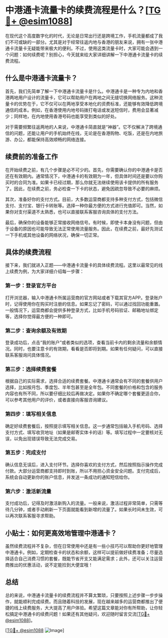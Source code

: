 # 中港通卡流量卡的续费流程是什么？[[TG💪+ @esim1088](https://t.me/s/esim1088)]

在现代这个高度数字化的时代，无论是日常出行还是跨境工作，手机流量都成了我们不可或缺的一部分。尤其是对于经常往返内地与香港的朋友来说，拥有一张中港通卡流量卡无疑能带来极大的便利。不过，使用这类流量卡时，大家可能会遇到一个问题：如何续费呢？别担心，今天就来给大家详细讲解一下中港通卡流量卡的续费流程。

## 什么是中港通卡流量卡？

首先，我们先简单了解一下中港通卡流量卡是什么。中港通卡是一种专为内地和香港两地用户设计的流量卡，它可以帮助用户在两地之间无缝切换网络服务。这种流量卡的优势在于，它不仅可以在两地享受本地化的资费标准，还能够有效降低跨境通信的成本。例如，在香港使用内地号码拨打电话或发送短信时，费用会显著减少；同样地，在内地使用香港号码也能享受到类似的好处。

对于需要频繁往返两地的人来说，中港通卡简直就是“神器”。它不仅解决了跨境通信的问题，还能让用户的手机始终在线，无论是在香港购物、吃饭，还是在内地旅游、办公，都能保持高效顺畅的网络连接。

## 续费前的准备工作

在开始续费之前，有几个步骤是必不可少的。首先，你需要确认你的中港通卡是否还在有效期内。通常情况下，中港通卡的有效期为一年，但具体时间还是要以你购买时的合同为准。如果卡已经过期，那么你就无法继续使用该卡提供的所有服务了。因此，在续费之前，务必检查一下卡的状态，避免因疏忽导致不必要的麻烦。

其次，准备好你的支付方式。目前，大多数运营商都支持多种支付方式，包括微信支付、支付宝、银行卡转账等。选择一种你最方便的方式进行充值即可。当然，如果你对支付渠道不太熟悉，也可以直接联系客服咨询具体的支付方法。

最后，确保你的设备能够正常接收网络信号。有时候，即使卡本身没有问题，但由于设备的原因也可能导致无法正常使用流量服务。因此，在续费之前，最好先测试一下手机或其他设备的网络状况，确保一切正常。

## 具体的续费流程

接下来，我们就进入正题——中港通卡流量卡的具体续费流程。这里以最常见的线上续费为例，为大家详细介绍每一步骤：

### 第一步：登录官方平台

打开浏览器，输入中港通卡所属运营商的官方网站或者下载其官方APP。登录账户时，记得使用你在购买时注册的信息。如果忘记了密码，可以通过找回功能重置。一般情况下，运营商都会提供多种登录方式，比如手机号码验证、邮箱地址绑定等，选择你觉得最方便的一种即可。

### 第二步：查询余额及有效期

登录成功后，点击“我的账户”或者类似的选项，查看当前卡内的剩余流量和余额情况。同时，也要注意卡的有效期，看看是否即将到期。如果有任何疑问，可以直接联系客服询问具体情况。

### 第三步：选择续费套餐

根据自己的实际需求，选择合适的续费套餐。中港通卡通常会有不同的套餐供用户选择，比如按月包、季度包、半年包甚至是全年包。不同套餐的价格和包含的服务内容也有所不同，所以要仔细比较后再做决定。如果你不确定哪个套餐更适合你，可以参考其他用户的评价，或者直接向客服咨询建议。

### 第四步：填写相关信息

确定好续费套餐后，按照提示填写相关信息。这一步通常包括输入手机号码、选择支付方式、填写收货地址（如果是邮寄实体卡的话）等。填写过程中一定要核对无误，以免出现错误导致无法完成交易。

### 第五步：完成支付

确认信息无误后，进入支付环节。选择你喜欢的支付方式，然后按照指示操作完成付款。大部分运营商都支持即时到账，所以不用担心资金安全问题。支付完成后，系统会自动更新你的账户信息，并发送一条成功的通知短信给你。

### 第六步：激活新流量

支付成功后，记得及时激活新购入的流量。一般来说，激活过程非常简单，只需等待几分钟，或者手动刷新一下页面就能看到新增的流量了。如果长时间未生效，可以再次联系客服寻求帮助。

## 小贴士：如何更高效地管理中港通卡？

虽然续费流程并不复杂，但在日常使用中还是有一些小技巧可以帮助你更好地管理中港通卡。例如，定期检查卡的状态和余额，这样可以提前做好续费准备；尽量选择适合自己消费习惯的套餐，既能节省开支又能满足需求；此外，还可以关注运营商推出的优惠活动，说不定能捡到大便宜哦！

## 总结

总的来说，中港通卡流量卡的续费流程并不算太繁琐，只要按照上述步骤一步步操作，就能顺利完成续费。而且随着科技的发展，现在越来越多的运营商都推出了便捷的线上续费服务，大大提高了用户体验。希望这篇文章能对你有所帮助，让你轻松搞定中港通卡的续费问题！如果还有其他疑问，欢迎随时留言交流[[TG💪+ @esim1088](https://t.me/s/esim1088)]。

[[TG💪+ @esim1088](https://t.me/s/esim1088) ![Image](https://i.postimg.cc/4NQfJmqS/Snipaste-2025-05-13-00-14-12.png)]